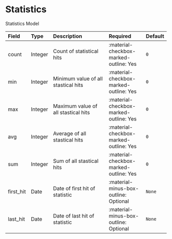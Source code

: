 [comment]: # (AUTOGENERATED MARKDOWN CONTENT. UPDATES TO ODM DOCUMENTATION SHOULD BE DONE THROUGH ASSEMBLYLINE-BASE REPO!)
# Statistics
Statistics Model

| Field | Type | Description | Required | Default |
| :--- | :--- | :--- | :--- | :--- |
| count | Integer | Count of statistical hits | <div style="width:100px">:material-checkbox-marked-outline: Yes</div> | `0` |
| min | Integer | Minimum value of all stastical hits | <div style="width:100px">:material-checkbox-marked-outline: Yes</div> | `0` |
| max | Integer | Maximum value of all stastical hits | <div style="width:100px">:material-checkbox-marked-outline: Yes</div> | `0` |
| avg | Integer | Average of all stastical hits | <div style="width:100px">:material-checkbox-marked-outline: Yes</div> | `0` |
| sum | Integer | Sum of all stastical hits | <div style="width:100px">:material-checkbox-marked-outline: Yes</div> | `0` |
| first_hit | Date | Date of first hit of statistic | <div style="width:100px">:material-minus-box-outline: Optional</div> | `None` |
| last_hit | Date | Date of last hit of statistic | <div style="width:100px">:material-minus-box-outline: Optional</div> | `None` |



